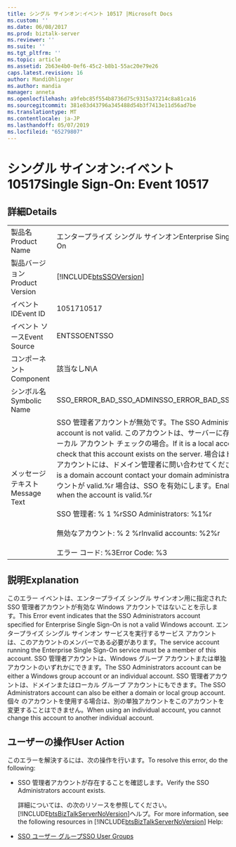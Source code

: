 ```yaml
---
title: シングル サインオン:イベント 10517 |Microsoft Docs
ms.custom: ''
ms.date: 06/08/2017
ms.prod: biztalk-server
ms.reviewer: ''
ms.suite: ''
ms.tgt_pltfrm: ''
ms.topic: article
ms.assetid: 2b63e4b0-0ef6-45c2-b8b1-55ac20e79e26
caps.latest.revision: 16
author: MandiOhlinger
ms.author: mandia
manager: anneta
ms.openlocfilehash: a9febc85f554b8736d75c9315a37214c8a81ca16
ms.sourcegitcommit: 381e83d43796a345488d54b3f7413e11d56ad7be
ms.translationtype: MT
ms.contentlocale: ja-JP
ms.lasthandoff: 05/07/2019
ms.locfileid: "65279807"
---
```

# <a name="single-sign-on-event-10517"></a><span data-ttu-id="68afb-102">シングル サインオン:イベント 10517</span><span class="sxs-lookup"><span data-stu-id="68afb-102">Single Sign-On: Event 10517</span></span>
## <a name="details"></a><span data-ttu-id="68afb-103">詳細</span><span class="sxs-lookup"><span data-stu-id="68afb-103">Details</span></span>  

|                 |                                                                                                                                                                                                                                                                                                                             |
|-----------------|-----------------------------------------------------------------------------------------------------------------------------------------------------------------------------------------------------------------------------------------------------------------------------------------------------------------------------|
|  <span data-ttu-id="68afb-104">製品名</span><span class="sxs-lookup"><span data-stu-id="68afb-104">Product Name</span></span>   |                                                                                                                                                  <span data-ttu-id="68afb-105">エンタープライズ シングル サインオン</span><span class="sxs-lookup"><span data-stu-id="68afb-105">Enterprise Single Sign-On</span></span>                                                                                                                                                  |
| <span data-ttu-id="68afb-106">製品バージョン</span><span class="sxs-lookup"><span data-stu-id="68afb-106">Product Version</span></span> |                                                                                                                                 [!INCLUDE[btsSSOVersion](../includes/btsssoversion-md.md)]                                                                                                                                  |
|    <span data-ttu-id="68afb-107">イベント ID</span><span class="sxs-lookup"><span data-stu-id="68afb-107">Event ID</span></span>     |                                                                                                                                                            <span data-ttu-id="68afb-108">10517</span><span class="sxs-lookup"><span data-stu-id="68afb-108">10517</span></span>                                                                                                                                                            |
|  <span data-ttu-id="68afb-109">イベント ソース</span><span class="sxs-lookup"><span data-stu-id="68afb-109">Event Source</span></span>   |                                                                                                                                                           <span data-ttu-id="68afb-110">ENTSSO</span><span class="sxs-lookup"><span data-stu-id="68afb-110">ENTSSO</span></span>                                                                                                                                                            |
|    <span data-ttu-id="68afb-111">コンポーネント</span><span class="sxs-lookup"><span data-stu-id="68afb-111">Component</span></span>    |                                                                                                                                                             <span data-ttu-id="68afb-112">該当なし</span><span class="sxs-lookup"><span data-stu-id="68afb-112">N\A</span></span>                                                                                                                                                             |
|  <span data-ttu-id="68afb-113">シンボル名</span><span class="sxs-lookup"><span data-stu-id="68afb-113">Symbolic Name</span></span>  |                                                                                                                                                   <span data-ttu-id="68afb-114">SSO_ERROR_BAD_SSO_ADMIN</span><span class="sxs-lookup"><span data-stu-id="68afb-114">SSO_ERROR_BAD_SSO_ADMIN</span></span>                                                                                                                                                   |
|  <span data-ttu-id="68afb-115">メッセージ テキスト</span><span class="sxs-lookup"><span data-stu-id="68afb-115">Message Text</span></span>   | <span data-ttu-id="68afb-116">SSO 管理者アカウントが無効です。</span><span class="sxs-lookup"><span data-stu-id="68afb-116">The SSO Administrators account is not valid.</span></span> <span data-ttu-id="68afb-117">このアカウントは、サーバーに存在するローカル アカウント チェックの場合。</span><span class="sxs-lookup"><span data-stu-id="68afb-117">If it is a local account check that this account exists on the server.</span></span> <span data-ttu-id="68afb-118">場合はドメイン アカウントには、ドメイン管理者に問い合わせてください。</span><span class="sxs-lookup"><span data-stu-id="68afb-118">If it is a domain account contact your domain administrator.</span></span> <span data-ttu-id="68afb-119">アカウントが valid.%r 場合は、SSO を有効にします。</span><span class="sxs-lookup"><span data-stu-id="68afb-119">Enable SSO when the account is valid.%r</span></span><br /><br /> <span data-ttu-id="68afb-120">SSO 管理者: % 1 %r</span><span class="sxs-lookup"><span data-stu-id="68afb-120">SSO Administrators: %1%r</span></span><br /><br /> <span data-ttu-id="68afb-121">無効なアカウント: % 2 %r</span><span class="sxs-lookup"><span data-stu-id="68afb-121">Invalid accounts: %2%r</span></span><br /><br /> <span data-ttu-id="68afb-122">エラー コード: %3</span><span class="sxs-lookup"><span data-stu-id="68afb-122">Error Code: %3</span></span> |

## <a name="explanation"></a><span data-ttu-id="68afb-123">説明</span><span class="sxs-lookup"><span data-stu-id="68afb-123">Explanation</span></span>  
 <span data-ttu-id="68afb-124">このエラー イベントは、エンタープライズ シングル サインオン用に指定された SSO 管理者アカウントが有効な Windows アカウントではないことを示します。</span><span class="sxs-lookup"><span data-stu-id="68afb-124">This Error event indicates that the SSO Administrators account specified for Enterprise Single Sign-On is not a valid Windows account.</span></span> <span data-ttu-id="68afb-125">エンタープライズ シングル サインオン サービスを実行するサービス アカウントは、このアカウントのメンバーである必要があります。</span><span class="sxs-lookup"><span data-stu-id="68afb-125">The service account running the Enterprise Single Sign-On service must be a member of this account.</span></span> <span data-ttu-id="68afb-126">SSO 管理者アカウントは、Windows グループ アカウントまたは単独アカウントのいずれかにできます。</span><span class="sxs-lookup"><span data-stu-id="68afb-126">The SSO Administrators account can be either a Windows group account or an individual account.</span></span> <span data-ttu-id="68afb-127">SSO 管理者アカウントは、ドメインまたはローカル グループ アカウントにもできます。</span><span class="sxs-lookup"><span data-stu-id="68afb-127">The SSO Administrators account can also be either a domain or local group account.</span></span> <span data-ttu-id="68afb-128">個々 のアカウントを使用する場合は、別の単独アカウントをこのアカウントを変更することはできません。</span><span class="sxs-lookup"><span data-stu-id="68afb-128">When using an individual account, you cannot change this account to another individual account.</span></span>  

## <a name="user-action"></a><span data-ttu-id="68afb-129">ユーザーの操作</span><span class="sxs-lookup"><span data-stu-id="68afb-129">User Action</span></span>  
 <span data-ttu-id="68afb-130">このエラーを解決するには、次の操作を行います。</span><span class="sxs-lookup"><span data-stu-id="68afb-130">To resolve this error, do the following:</span></span>  

- <span data-ttu-id="68afb-131">SSO 管理者アカウントが存在することを確認します。</span><span class="sxs-lookup"><span data-stu-id="68afb-131">Verify the SSO Administrators account exists.</span></span>  

  <span data-ttu-id="68afb-132">詳細については、の次のリソースを参照してください。[!INCLUDE[btsBizTalkServerNoVersion](../includes/btsbiztalkservernoversion-md.md)]ヘルプ。</span><span class="sxs-lookup"><span data-stu-id="68afb-132">For more information, see the following resources in [!INCLUDE[btsBizTalkServerNoVersion](../includes/btsbiztalkservernoversion-md.md)] Help:</span></span>  

- [<span data-ttu-id="68afb-133">SSO ユーザー グループ</span><span class="sxs-lookup"><span data-stu-id="68afb-133">SSO User Groups</span></span>](../core/sso-user-groups.md)
